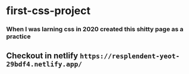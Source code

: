 # first-css-project
### When I was larning css in 2020 created this shitty page as a practice 

## Checkout in netlify `` https://resplendent-yeot-29bdf4.netlify.app/ ``
